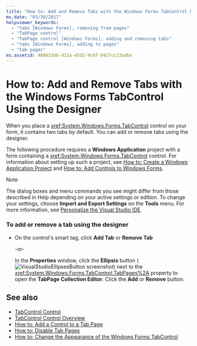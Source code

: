 ```yaml
---
title: "How to: Add and Remove Tabs with the Windows Forms TabControl Using the Designer"
ms.date: "03/30/2017"
helpviewer_keywords: 
  - "tabs [Windows Forms], removing from pages"
  - "TabPage control"
  - "TabPage control [Windows Forms], adding and removing tabs"
  - "tabs [Windows Forms], adding to pages"
  - "tab pages"
ms.assetid: 480633db-413a-45d2-9c8f-0427cc13adbe
---
```

# How to: Add and Remove Tabs with the Windows Forms TabControl Using the Designer
When you place a <xref:System.Windows.Forms.TabControl> control on your form, it contains two tabs by default. You can add or remove tabs using the designer.  
  
 The following procedure requires a **Windows Application** project with a form containing a <xref:System.Windows.Forms.TabControl> control. For information about setting up such a project, see [How to: Create a Windows Application Project](https://msdn.microsoft.com/library/b2f93fed-c635-4705-8d0e-cf079a264efa) and [How to: Add Controls to Windows Forms](../../../../docs/framework/winforms/controls/how-to-add-controls-to-windows-forms.md).  
  
> [!NOTE]
>  The dialog boxes and menu commands you see might differ from those described in Help depending on your active settings or edition. To change your settings, choose **Import and Export Settings** on the **Tools** menu. For more information, see [Personalize the Visual Studio IDE](/visualstudio/ide/personalizing-the-visual-studio-ide).  
  
### To add or remove a tab using the designer  
  
-   On the control's smart tag, click **Add Tab** or **Remove Tab**  
  
     -or-  
  
     In the **Properties** window, click the **Ellipsis** button (![VisualStudioEllipsesButton screenshot](../../../../docs/framework/winforms/media/vbellipsesbutton.png "vbEllipsesButton")) next to the <xref:System.Windows.Forms.TabControl.TabPages%2A> property to open the **TabPage Collection Editor**. Click the **Add** or **Remove** button.  
  
## See also
- [TabControl Control](../../../../docs/framework/winforms/controls/tabcontrol-control-windows-forms.md)
- [TabControl Control Overview](../../../../docs/framework/winforms/controls/tabcontrol-control-overview-windows-forms.md)
- [How to: Add a Control to a Tab Page](../../../../docs/framework/winforms/controls/how-to-add-a-control-to-a-tab-page.md)
- [How to: Disable Tab Pages](../../../../docs/framework/winforms/controls/how-to-disable-tab-pages.md)
- [How to: Change the Appearance of the Windows Forms TabControl](../../../../docs/framework/winforms/controls/how-to-change-the-appearance-of-the-windows-forms-tabcontrol.md)
